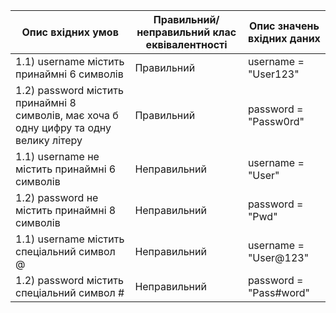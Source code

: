 | Опис вхідних умов                                  | Правильний/неправильний клас еквівалентності | Опис значень вхідних даних |
| ------------------------------------------------- | --------------------------------------------- | -------------------------- |
| 1.1) username містить принаймні 6 символів         | Правильний                                   | username = "User123"       |
| 1.2) password містить принаймні 8 символів, має хоча б одну цифру та одну велику літеру | Правильний | password = "Passw0rd" |
| 1.1) username не містить принаймні 6 символів      | Неправильний                                 | username = "User"         |
| 1.2) password не містить принаймні 8 символів      | Неправильний                                 | password = "Pwd"          |
| 1.1) username містить спеціальний символ @         | Неправильний                                 | username = "User@123"     |
| 1.2) password містить спеціальний символ #          | Неправильний                                 | password = "Pass#word"    |
